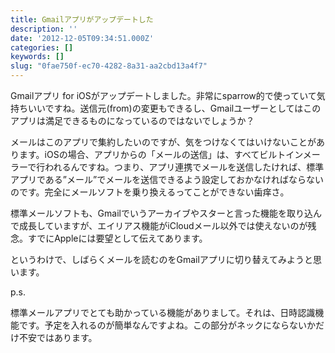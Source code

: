 ```yaml
---
title: Gmailアプリがアップデートした
description: ''
date: '2012-12-05T09:34:51.000Z'
categories: []
keywords: []
slug: "0fae750f-ec70-4282-8a31-aa2cbd13a4f7"
---
```

Gmailアプリ for iOSがアップデートしました。非常にsparrow的で使っていて気持ちいいですね。送信元(from)の変更もできるし、Gmailユーザーとしてはこのアプリは満足できるものになっているのではないでしょうか？

メールはこのアプリで集約したいのですが、気をつけなくてはいけないことがあります。iOSの場合、アプリからの「メールの送信」は、すべてビルトインメーラーで行われるんですね。つまり、アプリ連携でメールを送信したければ、標準アプリである”メール”でメールを送信できるよう設定しておかなければならないのです。完全にメールソフトを乗り換えるってことができない歯痒さ。

標準メールソフトも、Gmailでいうアーカイブやスターと言った機能を取り込んで成長していますが、エイリアス機能がiCloudメール以外では使えないのが残念。すでにAppleには要望として伝えてあります。

というわけで、しばらくメールを読むのをGmailアプリに切り替えてみようと思います。

p.s.

標準メールアプリでとても助かっている機能がありまして。それは、日時認識機能です。予定を入れるのが簡単なんですよね。この部分がネックにならないかだけ不安ではあります。